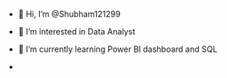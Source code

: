 - 👋 Hi, I’m @Shubham121299
- 👀 I’m interested in Data Analyst
- 🌱 I’m currently learning Power BI dashboard and SQL

- 

<!---
Shubham121299/Shubham121299 is a ✨ special ✨ repository because its `README.md` (this file) appears on your GitHub profile.
You can click the Preview link to take a look at your changes.
--->
